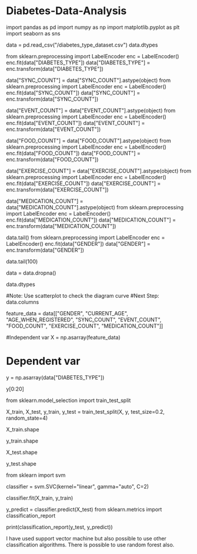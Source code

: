 # Diabetes-Data-Analysis

import pandas as pd
import numpy as np
import matplotlib.pyplot as plt
import seaborn as sns

data =  pd.read_csv("/diabetes_type_dataset.csv")
data.dtypes

from sklearn.preprocessing import LabelEncoder
enc = LabelEncoder()
enc.fit(data["DIABETES_TYPE"])
data["DIABETES_TYPE"] = enc.transform(data["DIABETES_TYPE"])

data["SYNC_COUNT"] = data["SYNC_COUNT"].astype(object)
from sklearn.preprocessing import LabelEncoder
enc = LabelEncoder()
enc.fit(data["SYNC_COUNT"])
data["SYNC_COUNT"] = enc.transform(data["SYNC_COUNT"])

data["EVENT_COUNT"] = data["EVENT_COUNT"].astype(object)
from sklearn.preprocessing import LabelEncoder
enc = LabelEncoder()
enc.fit(data["EVENT_COUNT"])
data["EVENT_COUNT"] = enc.transform(data["EVENT_COUNT"])

data["FOOD_COUNT"] = data["FOOD_COUNT"].astype(object)
from sklearn.preprocessing import LabelEncoder
enc = LabelEncoder()
enc.fit(data["FOOD_COUNT"])
data["FOOD_COUNT"] = enc.transform(data["FOOD_COUNT"])

data["EXERCISE_COUNT"] = data["EXERCISE_COUNT"].astype(object)
from sklearn.preprocessing import LabelEncoder
enc = LabelEncoder()
enc.fit(data["EXERCISE_COUNT"])
data["EXERCISE_COUNT"] = enc.transform(data["EXERCISE_COUNT"])

data["MEDICATION_COUNT"] = data["MEDICATION_COUNT"].astype(object)
from sklearn.preprocessing import LabelEncoder
enc = LabelEncoder()
enc.fit(data["MEDICATION_COUNT"])
data["MEDICATION_COUNT"] = enc.transform(data["MEDICATION_COUNT"])

data.tail()
from sklearn.preprocessing import LabelEncoder
enc = LabelEncoder()
enc.fit(data["GENDER"])
data["GENDER"] = enc.transform(data["GENDER"])

data.tail(100)

data = data.dropna()

data.dtypes

#Note: Use scatterplot to check the diagram curve
#Next Step:
data.columns

feature_data = data[["GENDER", "CURRENT_AGE", "AGE_WHEN_REGISTERED",
       "SYNC_COUNT", "EVENT_COUNT", "FOOD_COUNT", "EXERCISE_COUNT", "MEDICATION_COUNT"]]

#Independent var
X = np.asarray(feature_data)

# Dependent var
y = np.asarray(data["DIABETES_TYPE"])

y[0:20]

from sklearn.model_selection import train_test_split

X_train, X_test, y_train, y_test = train_test_split(X, y, test_size=0.2, random_state=4)

X_train.shape

y_train.shape

X_test.shape

y_test.shape

from sklearn import svm

classifier = svm.SVC(kernel="linear", gamma="auto", C=2)

classifier.fit(X_train, y_train)

y_predict = classifier.predict(X_test)
from sklearn.metrics import classification_report

print(classification_report(y_test, y_predict))


I have used support vector machine but also possible to use other classification algorithms. There is possible to use random forest also.
